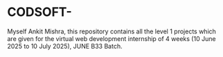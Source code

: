 # CODSOFT-
Myself Ankit Mishra, this repository contains all the level 1 projects which are given for the virtual web development internship of 4 weeks (10 June 2025 to 10 July 2025), JUNE B33 Batch.
